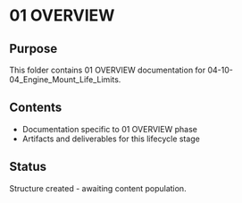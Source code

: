 # 01 OVERVIEW

## Purpose
This folder contains 01 OVERVIEW documentation for 04-10-04_Engine_Mount_Life_Limits.

## Contents
- Documentation specific to 01 OVERVIEW phase
- Artifacts and deliverables for this lifecycle stage

## Status
Structure created - awaiting content population.
